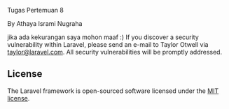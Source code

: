 Tugas Pertemuan 8

By Athaya Isrami Nugraha

jika ada kekurangan saya mohon maaf :)
If you discover a security vulnerability within Laravel, please send an e-mail to Taylor Otwell via [taylor@laravel.com](mailto:taylor@laravel.com). All security vulnerabilities will be promptly addressed.

## License

The Laravel framework is open-sourced software licensed under the [MIT license](https://opensource.org/licenses/MIT).
